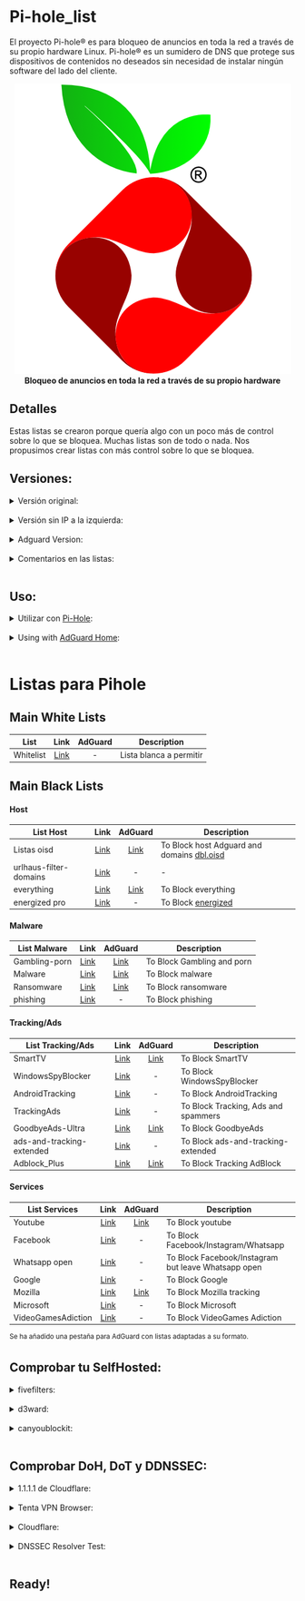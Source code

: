 # Pi-hole_list
El proyecto Pi-hole® es para bloqueo de anuncios en toda la red a través de su propio hardware Linux. Pi-hole® es un sumidero de DNS que protege sus dispositivos de contenidos no deseados sin necesidad de instalar ningún software del lado del cliente.


<p align="center">
    <a href="https://pi-hole.net/">
        <img src="https://github.com/JuanRodenas/Pi-hole_list/blob/main/pihole.png" alt="Pi-hole">
    </a>
    <br>
    <strong>Bloqueo de anuncios en toda la red a través de su propio hardware</strong>
</p>
<!-- markdownlint-enable MD033 -->


## Detalles
Estas listas se crearon porque quería algo con un poco más de control sobre lo que se bloquea. Muchas listas son de todo o nada. Nos propusimos crear listas con más control sobre lo que se bloquea.

## Versiones:

<details>
<summary>Versión original:</summary>

<Original>&nbsp;Todas las urls de esta versión **van** precedidas de una dirección IP en el archivo txt o host:</Original>

<p>  &nbsp;&nbsp;<code>0.0.0.0 example.com</code> – Enviará el dominio example.com a la dirección 0.0.0.0 (pero no para sus subdominios)</p>
<p>  &nbsp;&nbsp;<code>127.0.0.1 example.com</code> – devolverá la dirección 127.0.0.1 para el dominio example.com (pero no para sus subdominios).</p>

</details>
&nbsp;
<details>
<summary>Versión sin IP a la izquierda:</summary>

<Original>&nbsp;Todas las urls de esta versión **no** van precedidas de una dirección IP en el archivo txt o host:</Original>

<p>  &nbsp;&nbsp;<code>example.com</code></p>

<sup>Nuestros usuarios nos han comunicado que algunos dispositivos dan error si la url va precedida de una dirección IP.</sup>
</details>
&nbsp;
<details>
<summary>Adguard Version:</summary>

<p>&nbsp;Todas las urls de esta versión de la lista **AdGuard** aparecen en el archivo de hosts de la siguiente manera:</p>

<p>  &nbsp;&nbsp;<code>||example.org^</code> – bloquea el acceso al dominio ejemplo.org y a todos sus subdominios</p>
<p>  &nbsp;&nbsp;<code>@@||example.org^</code> – desbloquea el acceso al dominio ejemplo.org y a todos sus subdominios</p>
<p>  &nbsp;&nbsp;<code>/REGEX/</code> – bloquea el acceso a los dominios que coincidan con la expresión regular especificada</p>
    
<sup>Las instrucciones son actuales a partir de AdGuard Home v0.107.2. AdGuard admite las versiones anteriores.</sup>
</details>
&nbsp;
<details>
<summary>Comentarios en las listas:</summary>

<p>&nbsp;Todas las urls de esta versión de la lista aparecen en el archivo de hosts de la siguiente manera</p>

<p>  &nbsp;&nbsp;<code># comentario</code> – solo un comentario</p>
<p>  &nbsp;&nbsp;<code>! comentario</code> – solo un comentario</p>

</details>
&nbsp;

## Uso:
<details>
    <summary>Utilizar con <a href="https://pi-hole.net" target="_blank">Pi-Hole</a>:</summary>

## Instrucciones de uso con Pi-Hole:

1. Copie el enlace al formato Pi-hole de la lista deseada (de la tabla correspondiente que aparece a continuación).
2. Añade la URL a las listas de bloqueo de tu Pi-hole (**Inicio de sesión** > **Gestión de grupos** > **Listas** > **Pega la URL de la lista en el campo "Dirección", añade un comentario** > **Haz clic en "Añadir "**)
3. Actualizar Gravity (**Herramientas** > **Actualizar Gravity** > **Hacer clic en "Actualizar "** )

&nbsp;
<sup>Instrucciones actuales a partir de Pi-hole 5.2.4. Las instrucciones pueden ser ligeramente diferentes en la actualidad. Las instrucciones se actualizarán cuando se publique la versión 6.</sup>
</details>
&nbsp;

<details>
    <summary>Using with <a href="https://adguard.com/en/adguard-home/overview.html">AdGuard Home</a>:</summary>

## Instrucciones de uso con AdGuard Home:

1. Copie el enlace al formato de AdGuard correspondiente a la lista deseada (de la tabla correspondiente a continuación).
2. Añada la URL a su lista de bloqueo de AdGuard (**Inicio de sesión** > **Filtros** > **Listas de bloqueo DNS** > **Añadir lista de bloqueo** > **Añadir una lista personalizada** > **Introducir nombre** > **Pegar la URL del enlace copiado**)
3. La lista se activa automáticamente y está lista para empezar a bloquear.

&nbsp;
<sup>Las instrucciones son actuales a partir de AdGuard Home v0.107.2</sup>
</details>
&nbsp;


# Listas para Pihole

## Main White Lists

| List | Link | AdGuard | Description |
| -- | :--: | :--: | -- |
| Whitelist | [Link](https://raw.githubusercontent.com/anudeepND/whitelist/master/domains/whitelist.txt) | - | Lista blanca a permitir |


## Main Black Lists

#### Host
| List Host | Link | AdGuard | Description |
| -- | :--: | :--: | -- |
| Listas oisd | [Link](https://dbl.oisd.nl) | [Link](https://abp.oisd.nl) | To Block host Adguard and domains [dbl.oisd](https://oisd.nl/) |
| urlhaus-filter-domains | [Link](https://raw.githubusercontent.com/AzagraMac/PiHoleDocker/master/list/urlhaus-filter-domains.txt) | - | - |
| everything | [Link](https://blocklistproject.github.io/Lists/everything.txt) | [Link](https://raw.githubusercontent.com/blocklistproject/Lists/master/adguard/everything-ags.txt) | To Block everything |
| energized pro | [Link](https://energized.pro/unified/formats/hosts.txt) | - | To Block [energized](https://energized.pro/) |



#### Malware
| List Malware | Link | AdGuard | Description |
| -- | :--: | :--: | -- |
| Gambling-porn | [Link](https://raw.githubusercontent.com/JuanRodenas/Pi-hole_list/main/List/Gambling.txt) | [Link](https://github.com/blocklistproject/Lists/blob/master/adguard/gambling-ags.txt) | To Block Gambling and porn |
| Malware | [Link](https://blocklistproject.github.io/Lists/malware.txt) | [Link](https://raw.githubusercontent.com/blocklistproject/Lists/master/adguard/malware-ags.txt) | To Block malware |
| Ransomware | [Link](https://raw.githubusercontent.com/blocklistproject/Lists/master/ransomware.txt) | [Link](https://raw.githubusercontent.com/blocklistproject/Lists/master/adguard/ransomware-ags.txt) | To Block ransomware |
| phishing | [Link](https://phishing.army/download/phishing_army_blocklist_extended.txt) | - | To Block phishing |



#### Tracking/Ads
| List Tracking/Ads | Link | AdGuard | Description |
| -- | :--: | :--: | -- |
| SmartTV | [Link](https://raw.githubusercontent.com/Perflyst/PiHoleBlocklist/master/SmartTV.txt) | [Link](https://raw.githubusercontent.com/blocklistproject/Lists/master/adguard/smart-tv-ags.txt) | To Block SmartTV |
| WindowsSpyBlocker | [Link](https://raw.githubusercontent.com/crazy-max/WindowsSpyBlocker/master/data/hosts/spy.txt) | - | To Block WindowsSpyBlocker |
| AndroidTracking | [Link](https://raw.githubusercontent.com/AzagraMac/PiHoleDocker/master/list/AndroidTracking.txt) | - | To Block AndroidTracking |
| TrackingAds | [Link](https://raw.githubusercontent.com/JuanRodenas/Pi-hole_list/main/List/TrackingAds.txt) | - | To Block Tracking, Ads and spammers |
| GoodbyeAds-Ultra | [Link](https://raw.githubusercontent.com/jerryn70/GoodbyeAds/master/Hosts/GoodbyeAds-Ultra.txt) | [Link](https://raw.githubusercontent.com/Zelo72/adguard/main/d3host.adblock) | To Block GoodbyeAds |
| ads-and-tracking-extended | [Link](https://www.github.developerdan.com/hosts/lists/ads-and-tracking-extended.txt) | - | To Block ads-and-tracking-extended |
| Adblock_Plus | [Link](https://raw.githubusercontent.com/notracking/hosts-blocklists/master/adblock/adblock.txt) | [Link](https://raw.githubusercontent.com/JuanRodenas/Pi-hole_list/main/List/Adblock_Plus_Ads.txt) | To Block Tracking AdBlock |


#### Services
| List Services | Link | AdGuard | Description |
| -- | :--: | :--: | -- |
| Youtube | [Link](https://raw.githubusercontent.com/blocklistproject/Lists/master/youtube.txt) | [Link](https://raw.githubusercontent.com/blocklistproject/Lists/master/adguard/youtube-ags.txt) | To Block youtube |
| Facebook | [Link](https://github.com/jmdugan/blocklists/blob/master/corporations/facebook/all) | - | To Block Facebook/Instagram/Whatsapp |
| Whatsapp open | [Link](https://raw.githubusercontent.com/jmdugan/blocklists/master/corporations/facebook/all-but-whatsapp) | - | To Block Facebook/Instagram but leave Whatsapp open |
| Google | [Link](https://raw.githubusercontent.com/jmdugan/blocklists/master/corporations/google/all) | - | To Block Google |
| Mozilla | [Link](https://raw.githubusercontent.com/JuanRodenas/Pi-hole_list/main/List/mozilla.txt) | [Link](https://raw.githubusercontent.com/JuanRodenas/Pi-hole_list/main/List/mozilla_adguard.txt) | To Block Mozilla tracking |
| Microsoft | [Link](https://raw.githubusercontent.com/jmdugan/blocklists/master/corporations/microsoft/all) | - | To Block Microsoft |
| VideoGamesAdiction | [Link](https://raw.githubusercontent.com/JuanRodenas/Pi-hole_list/main/List/VideoGamesAdiction.txt) | - | To Block VideoGames Adiction |

<sup>Se ha añadido una pestaña para AdGuard con listas adaptadas a su formato.</sup>

## Comprobar tu SelfHosted:

<details>
<summary>fivefilters:</summary>

<Original>&nbsp;Pagina para comprobar tu selfhosted de fivefilters</Original>

<p>  &nbsp;&nbsp;https://blockads.fivefilters.org/</p>
</details>
&nbsp;

<details>
<summary>d3ward:</summary>

<Original>&nbsp;Pagina para comprobar tu selfhosted de [d3ward](https://d3ward.github.io/toolz/)</Original>

<p>  &nbsp;&nbsp;https://d3ward.github.io/toolz/adblock.html</p>
</details>
&nbsp;

<details>
<summary>canyoublockit:</summary>

<Original>&nbsp;Pagina para comprobar tu selfhosted de canyoublockit</Original>

<p>  &nbsp;&nbsp;https://canyoublockit.com/</p>
</details>
&nbsp;

## Comprobar DoH, DoT y DDNSSEC:

<details>
<summary>1.1.1.1 de Cloudflare:</summary>

<Original>&nbsp;Pagina para comprobar cifrado de 1.1.1.1 de Cloudflare</Original>

<p>  &nbsp;&nbsp;https://1.1.1.1/help</p>
</details>
&nbsp;

<details>
<summary>Tenta VPN Browser:</summary>

<Original>&nbsp;Pagina para comprobar cifrado de Tenta VPN Browser</Original>

<p>  &nbsp;&nbsp;https://tenta.com/test/</p>
</details>
&nbsp;

<details>
<summary>Cloudflare:</summary>

<Original>&nbsp;Pagina para comprobar cifrado de Cloudflare</Original>

<p>  &nbsp;&nbsp;https://www.cloudflare.com/es-es/ssl/encrypted-sni/</p>
</details>
&nbsp;

<details>
<summary>DNSSEC Resolver Test:</summary>

<Original>&nbsp;Pagina para comprobar cifrado DNSSEC por Matthäus Wander</Original>

<p>  &nbsp;&nbsp;http://dnssec.vs.uni-due.de/</p>
<p>  &nbsp;&nbsp;http://www.dnssec-or-not.com/</p>
<p>  &nbsp;&nbsp;http://en.conn.internet.nl/connection/</p>
</details>
&nbsp;

## Ready!
